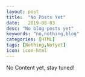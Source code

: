 ```yaml
---
layout: post
title:  "No Posts Yet"
date:   2019-08-03
desc: "No blog posts yet"
keywords: "no,nothing,blog"
categories: [HTML]
tags: [Nothing,Notyet]
icon: icon-html
---
```


No Content yet, stay tuned!
